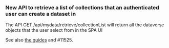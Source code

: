 ### New API to retrieve a list of collections that an authenticated user can create a dataset in

The API GET /api/mydata/retrieve/collectionList will return all the dataverse objects that the user select from in the SPA UI

See also [the guides](https://guides.dataverse.org/en/latest/api/native-api.html#mydata) and #11525.
